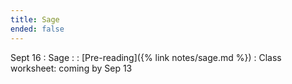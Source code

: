 ```yaml
---
title: Sage
ended: false
---
```


Sept 16
: Sage
  : 
: [Pre-reading]({% link notes/sage.md %})
: Class worksheet: coming by Sep 13